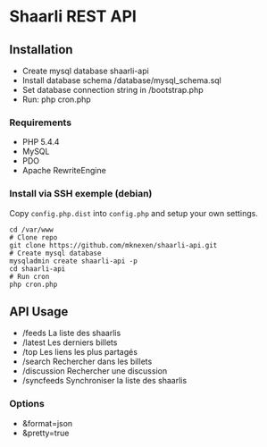 Shaarli REST API
======

## Installation
* Create mysql database shaarli-api
* Install database schema /database/mysql_schema.sql
* Set database connection string in /bootstrap.php
* Run: php cron.php

### Requirements
* PHP 5.4.4
* MySQL
* PDO
* Apache RewriteEngine

### Install via SSH exemple (debian)

Copy `config.php.dist` into `config.php` and setup your own settings.

```
cd /var/www
# Clone repo
git clone https://github.com/mknexen/shaarli-api.git
# Create mysql database
mysqladmin create shaarli-api -p
cd shaarli-api
# Run cron
php cron.php
```

## API Usage
* /feeds La liste des shaarlis
* /latest Les derniers billets
* /top Les liens les plus partagés
* /search Rechercher dans les billets
* /discussion Rechercher une discussion
* /syncfeeds Synchroniser la liste des shaarlis

### Options
* &format=json
* &pretty=true
